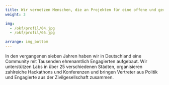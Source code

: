 ```yaml
---
title: Wir vernetzen Menschen, die an Projekten für eine offene und gerechte Gesellschaft arbeiten
weight: 3

img:
  - /okf/profil/04.jpg
  - /okf/profil/05.jpg

arrange: img_bottom
---
```


In den vergangenen sieben Jahren haben wir in Deutschland eine Community mit Tausenden ehrenamtlich Engagierten aufgebaut. Wir unterstützen Labs in über 25 verschiedenen Städten, organisieren zahlreiche Hackathons und Konferenzen und bringen Vertreter aus Politik und Engagierte aus der Zivilgesellschaft zusammen.
